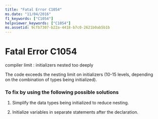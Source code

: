 ```yaml
---
title: "Fatal Error C1054"
ms.date: "11/04/2016"
f1_keywords: ["C1054"]
helpviewer_keywords: ["C1054"]
ms.assetid: 9cfb7307-b22a-4418-b7c0-2621b0ab5b1b
---
```

# Fatal Error C1054

compiler limit : initializers nested too deeply

The code exceeds the nesting limit on initializers (10-15 levels, depending on the combination of types being initialized).

### To fix by using the following possible solutions

1. Simplify the data types being initialized to reduce nesting.

1. Initialize variables in separate statements after the declaration.
